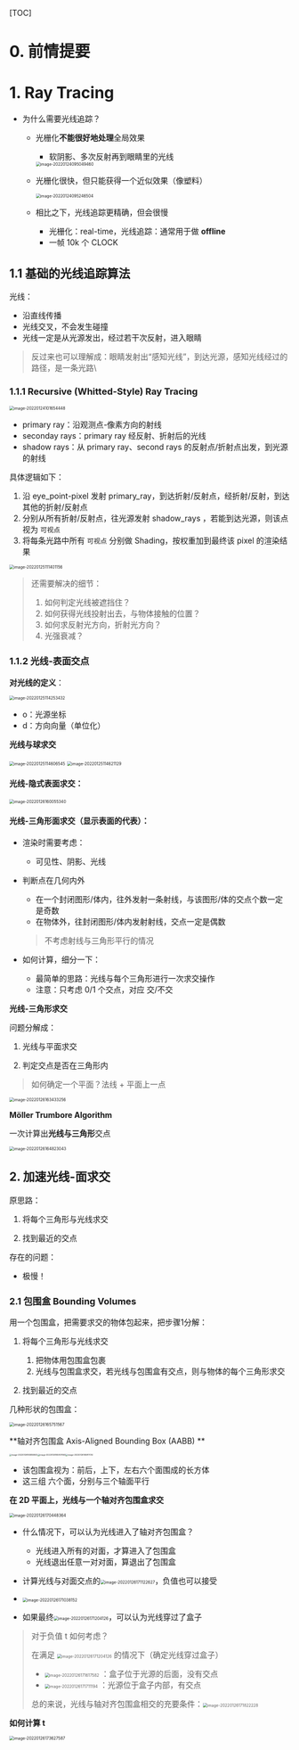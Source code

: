 [TOC]

# 0. 前情提要



# 1. Ray Tracing	

+ 为什么需要光线追踪？

  + 光栅化**不能很好地处理**全局效果

    + 软阴影、多次反射再到眼睛里的光线

    <img src="https://www.qiniu.cregskin.com/202201240950513.png" alt="image-20220124095049460" style="zoom:50%;" />

  + 光栅化很快，但只能获得一个近似效果（像塑料）

    <img src="https://www.qiniu.cregskin.com/202201240952534.png" alt="image-20220124095246504" style="zoom:50%;" />

  + 相比之下，光线追踪更精确，但会很慢

    + 光栅化：real-time，光线追踪：通常用于做 **offline**
    + 一帧 10k 个 CLOCK



## 1.1 基础的光线追踪算法

光线：

+ 沿直线传播
+ 光线交叉，不会发生碰撞
+ 光线一定是从光源发出，经过若干次反射，进入眼睛

> 反过来也可以理解成：眼睛发射出“感知光线”，到达光源，感知光线经过的路径，是一条光路\





### 1.1.1 Recursive (Whitted-Style) Ray Tracing

<img src="https://www.qiniu.cregskin.com/202201241016479.png" alt="image-20220124101654448" style="zoom:50%;" />

+ primary ray：沿观测点-像素方向的射线
+ seconday rays：primary ray 经反射、折射后的光线
+ shadow rays：从 primary ray、second rays 的反射点/折射点出发，到光源的射线

具体逻辑如下：

1. 沿 eye_point-pixel 发射 primary_ray，到达折射/反射点，经折射/反射，到达其他的折射/反射点
2. 分别从所有折射/反射点，往光源发射 shadow_rays ，若能到达光源，则该点视为 `可视点`
3. 将每条光路中所有 `可视点` 分别做 Shading，按权重加到最终该 pixel 的渲染结果

<img src="https://www.qiniu.cregskin.com/202201251114199.png" alt="image-20220125111401156" style="zoom:50%;" />



> 还需要解决的细节：
>
> 1. 如何判定光线被遮挡住？
> 2. 如何获得光线投射出去，与物体接触的位置？
> 3. 如何求反射光方向，折射光方向？
> 4. 光强衰减？





### 1.1.2 光线-表面交点

**对光线的定义**：

<img src="https://www.qiniu.cregskin.com/202201251142460.png" alt="image-20220125114253432" style="zoom:50%;" />

+ o：光源坐标
+ d：方向向量（单位化）



**光线与球求交**

<img src="https://www.qiniu.cregskin.com/202201251146574.png" alt="image-20220125114606545" style="zoom:50%;" />

<img src="https://www.qiniu.cregskin.com/202201251146160.png" alt="image-20220125114621129" style="zoom:50%;" />

#### 光线-隐式表面求交：

<img src="https://www.qiniu.cregskin.com/202201261600383.png" alt="image-20220126160055340" style="zoom:50%;" />

#### 光线-三角形面求交（显示表面的代表）：

+ 渲染时需要考虑：

  + 可见性、阴影、光线

+ 判断点在几何内外

  + 在一个封闭图形/体内，往外发射一条射线，与该图形/体的交点个数一定是奇数
  + 在物体外，往封闭图形/体内发射射线，交点一定是偶数

  > 不考虑射线与三角形平行的情况

+ 如何计算，细分一下：

  + 最简单的思路：光线与每个三角形进行一次求交操作
  + 注意：只考虑 0/1 个交点，对应 交/不交



**光线-三角形求交**

问题分解成：

1. 光线与平面求交

2. 判定交点是否在三角形内

> 如何确定一个平面？法线 + 平面上一点

<img src="https://www.qiniu.cregskin.com/202201261634285.png" alt="image-20220126163433256" style="zoom:50%;" />



**Möller Trumbore Algorithm**

一次计算出**光线与三角形**交点

<img src="https://www.qiniu.cregskin.com/202201261648075.png" alt="image-20220126164823043" style="zoom:50%;" />





## 2. 加速光线-面求交

原思路：

1. 将每个三角形与光线求交

2. 找到最近的交点

存在的问题：

+ 极慢！



### 2.1 包围盒 Bounding Volumes

用一个包围盒，把需要求交的物体包起来，把步骤1分解：

1. 将每个三角形与光线求交
   1. 把物体用包围盒包裹
   2. 光线与包围盒求交，若光线与包围盒有交点，则与物体的每个三角形求交

2. 找到最近的交点



几种形状的包围盒：

<img src="https://www.qiniu.cregskin.com/202201261657601.png" alt="image-20220126165751567" style="zoom:50%;" />

**轴对齐包围盒 Axis-Aligned Bounding Box (AABB) **

<img src="https://www.qiniu.cregskin.com/202201261658879.png" alt="image-20220126165855845" style="zoom:25%;" /><img src="https://www.qiniu.cregskin.com/202201261659692.png" alt="image-20220126165907660" style="zoom:25%;" /><img src="https://www.qiniu.cregskin.com/202201261659073.png" alt="image-20220126165917014" style="zoom:25%;" />

+ 该包围盒视为：前后，上下，左右六个面围成的长方体
+ 这三组 六个面，分别与三个轴面平行



**在 2D 平面上，光线与一个轴对齐包围盒求交**

<img src="https://www.qiniu.cregskin.com/202201261704395.png" alt="image-20220126170448364" style="zoom:50%;" />

+ 什么情况下，可以认为光线进入了轴对齐包围盒？
  + 光线进入所有的对面，才算进入了包围盒
  + 光线退出任意一对对面，算退出了包围盒

+ 计算光线与对面交点的<img src="https://www.qiniu.cregskin.com/202201261711662.png" alt="image-20220126171122627" style="zoom: 50%;" />，负值也可以接受
+ <img src="https://www.qiniu.cregskin.com/202201261710203.png" alt="image-20220126171038152" style="zoom:50%;" />

+ 如果最终<img src="https://www.qiniu.cregskin.com/202201261712161.png" alt="image-20220126171204126" style="zoom:50%;" />，可以认为光线穿过了盒子

> 对于负值 t 如何考虑？
>
> 在满足 <img src="https://www.qiniu.cregskin.com/202201261715864.png" alt="image-20220126171204126" style="zoom:50%;" /> 的情况下（确定光线穿过盒子）
>
> + <img src="https://www.qiniu.cregskin.com/202201261716611.png" alt="image-20220126171617582" style="zoom:50%;" /> ：盒子位于光源的后面，没有交点
> + <img src="https://www.qiniu.cregskin.com/202201261717226.png" alt="image-20220126171711194" style="zoom:50%;" /> ：光源位于盒子内部，有交点
>
> 总的来说，光线与轴对齐包围盒相交的充要条件：<img src="https://www.qiniu.cregskin.com/202201261718259.png" alt="image-20220126171822228" style="zoom:50%;" />





**如何计算 t**

<img src="https://www.qiniu.cregskin.com/202201261736628.png" alt="image-20220126173627587" style="zoom:50%;" />


